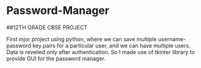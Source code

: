 # Password-Manager

##12TH GRADE CBSE PROJECT

First mjor project using python, where we can save multiple username-password key pairs for a particular user, and we can have multiple users.
Data is reveiled only after authentication.
So I made use of tkinter library to provide GUI for the password manager.
